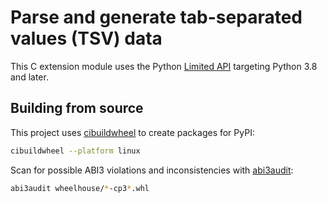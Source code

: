 # Parse and generate tab-separated values (TSV) data

This C extension module uses the Python [Limited API](https://docs.python.org/3/c-api/stable.html) targeting Python 3.8 and later.

## Building from source

This project uses [cibuildwheel](https://cibuildwheel.readthedocs.io/en/stable/) to create packages for PyPI:

```sh
cibuildwheel --platform linux
```

Scan for possible ABI3 violations and inconsistencies with [abi3audit](https://github.com/trailofbits/abi3audit):

```sh
abi3audit wheelhouse/*-cp3*.whl
```
